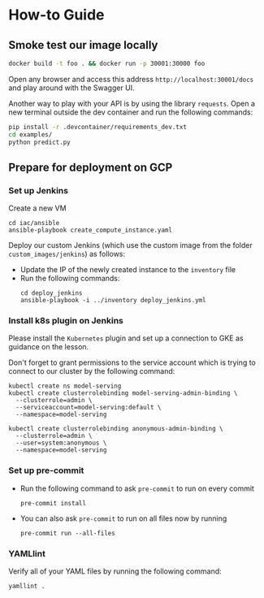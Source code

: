 # How-to Guide

## Smoke test our image locally

```bash
docker build -t foo . && docker run -p 30001:30000 foo
```

Open any browser and access this address `http://localhost:30001/docs` and play around with the Swagger UI.

Another way to play with your API is by using the library `requests`. Open a new terminal outside the dev container and run the following commands:

```bash
pip install -r .devcontainer/requirements_dev.txt
cd examples/
python predict.py
```

## Prepare for deployment on GCP

### Set up Jenkins

Create a new VM

```shell
cd iac/ansible
ansible-playbook create_compute_instance.yaml
```

Deploy our custom Jenkins (which use the custom image from the folder `custom_images/jenkins`) as follows:
  - Update the IP of the newly created instance to the `inventory` file
  - Run the following commands:
    ```shell
    cd deploy_jenkins
    ansible-playbook -i ../inventory deploy_jenkins.yml
    ```

### Install k8s plugin on Jenkins

Please install the `Kubernetes` plugin and set up a connection to GKE as guidance on the lesson.

Don't forget to grant permissions to the service account which is trying to connect to our cluster by the following command:

```shell
kubectl create ns model-serving
kubectl create clusterrolebinding model-serving-admin-binding \
  --clusterrole=admin \
  --serviceaccount=model-serving:default \
  --namespace=model-serving

kubectl create clusterrolebinding anonymous-admin-binding \
  --clusterrole=admin \
  --user=system:anonymous \
  --namespace=model-serving
```

### Set up pre-commit

- Run the following command to ask `pre-commit` to run on every commit
  ```shell
  pre-commit install
  ```
- You can also ask `pre-commit` to run on all files now by running
  ```shell
  pre-commit run --all-files
  ```

### YAMLlint

Verify all of your YAML files by running the following command:

  ```shell
  yamllint .
  ```
